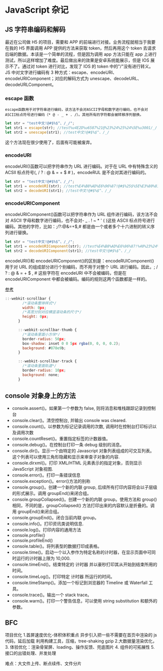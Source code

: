 # JavaScript 杂记

## JS 字符串编码和解码

最近在公司做 H5 的项目，需要和 APP 的前端进行对接。业务流程就相当于我要在我的 H5 界面调用 APP 提供的方法来获取 token，然后再用这个 token 去请求后端的数据。本该是一个简单的流程，但是因为调用 app 方法只能在 app 上进行测试，所以这样增加了难度。最后做出来的效果是安卓系统能展示，但是 IOS 展示不了。通过对 token 进行对比，发现了 IOS 的 token 中的"/"没有进行转义。
JS 中对文字进行编码有 3 种方式：escape、encodeURI、encodeURIComponent；对应的解码方式为 unescape、decodeURL、decodeURLComponent。

### escape 函数

    escape函数用于对字符串进行编码，该方法不会对ASCII字母和数字进行编码，也不会对ASCII标点符号进行编码（* @ - _ + . /）。其他所有的字符都会被转移序列替换。

```js
let str = "test中文!@#$%$^、/_/";
let str1 = escape(str); //test%u4E2D%u6587%21@%23%24%25%24%5E%u3001/_/
let str2 = unescape(str1); //test中文!@#$%$^、/_/
```

这个方法现在很少使用了，后面有可能被废弃。

### encodeURI

encodeURI()函数可以把字符串作为 URL 进行编码。对于在 URL 中有特殊含义的 ACSII 标点符号(, / ? : @ & = + $ # )，encodeRUL 是不会对其进行编码的。

```js
let str = "test中文!@#$%$^、/_/";
let str1 = encodeURI(str); //test%E4%B8%AD%E6%96%87!@#$%25$%5E%E3%80%81/_/
let str2 = decodeURI(str1); //test中文!@#$%$^、/_/
```

### encodeURIComponent

encodeURIComponent()函数可以把字符串作为 URL 组件进行编码，该方法不会对 ASCII 字母和数字进行编码，也不会对- \_ . ! ~ \* ' ( )这些 ASCII 标点符号进行编码。其他的字符，比如：;/?:@&=+$,# 都是由一个或者多个十六进制的转义序列进行替换。

```js
let str = "test中文!@#$%$^、/_/";
let str1 = encodeURIComponent(str); //test%E4%B8%AD%E6%96%87!%40%23%24%25%24%5E%E3%80%81%2F_%2F
let str2 = decodeURIComponent(str1); //test中文!@#$%$^、/_/
```

encodeURI()和 encodeURIComponent()的区别是：encodeRUIComponent()用于对 URL 的组成部分进行个别编码，而不用于对整个 URL 进行编码。因此，; / ? : @ & = + $ , # 这些字符在 encodeURI 中不会被编码，但是在 encodeURIComponent 中都会被编码。编码的规则这两个函数都是一样的。

[参考](https://blog.csdn.net/weixin_44058725/article/details/117255585)

```js
::-webkit-scrollbar {
        /*滚动条整体样式*/
        width: 0px;
        /*高宽分别对应横竖滚动条的尺寸*/
        height: 0px;
      }

      ::-webkit-scrollbar-thumb {
        /*滚动条里面小方块*/
        border-radius: 50px;
        box-shadow: inset 0 0 5px rgba(0, 0, 0, 0.2);
        background: #878e9b;
      }

      ::-webkit-scrollbar-track {
        /*滚动条里面轨道*/
        border-radius: 10px;
        background: none;
      }
```

## console 对象身上的方法

- console.assert()。如果第一个参数为 false, 则将消息和堆栈跟踪记录到控制台
- console.clear()。清空控制台, 并输出 console was cleared.
- console.count()。以参数为标记记录调用的次数, 调用时在控制台打印标识以及调用次数
- console.countReset()。重置指定标签的计数器值。
- console.debug()。在控制台打印一条 debug 级别的消息。
- console.dir()。显示一个由特定的 Javascript 对象列表组成的可交互列表。这个列表可以使用三角形隐藏和显示来审查子对象的内容.
- console.dirxml()。打印 XML/HTML 元素表示的指定对象，否则显示 JavaScript 对象视图.
- console.error()。打印一条错误信息
- console.exception()。error()方法的别称
- console.group()。创建一个新的内联 group, 后续所有打印内容将会以子层级的形式展示。调用 groupEnd()来闭合组。
- console.groupCollapsed()。创建一个新的内联 group。使用方法和 group() 相同，不同的是，groupCollapsed() 方法打印出来的内容默认是折叠的。调用 groupEnd()来闭合组。
- console.groupEnd()。闭合当前内联 group。
- console.info()。打印资讯类说明信息.
- console.log()。打印内容的通用方法
- console.profile()
- console.profileEnd()
- console.table()。将列表型的数据打印成表格。
- console.time()。启动一个以入参作为特定名称的计时器，在显示页面中可同时运行的计时器上限为 10,000.
- console.timeEnd()。结束特定的 计时器 并以豪秒打印其从开始到结束所用的时间。
- console.timeLog()。打印特定 计时器 所运行的时间。
- console.timeStamp()。添加一个标记到浏览器的 Timeline 或 Waterfall 工具。
- console.trace()。输出一个 stack trace。
- console.warn()。打印一个警告信息，可以使用 string substitution 和额外的参数。

## BFC



项目优化 1.首屏速度优化-体积体积重点
异步引入把一些不需要在首页中渲染的 js 代码，延后加载
利用构建工具，压缩，tree-shaking
gzip 2.大数据量渲染优化， 3. 体验优化：渲染骨架屏、loading、操作反馈、兜底图片 4. 组件的可拓展性 5. 接口的出错处理、并发处理

难点：大文件上传、断点续传、文件分片
